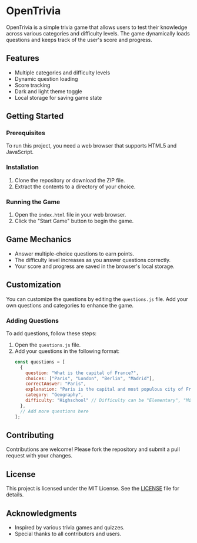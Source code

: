 # OpenTrivia

OpenTrivia is a simple trivia game that allows users to test their knowledge across various categories and difficulty levels. The game dynamically loads questions and keeps track of the user's score and progress.

## Features

- Multiple categories and difficulty levels
- Dynamic question loading
- Score tracking
- Dark and light theme toggle
- Local storage for saving game state

## Getting Started

### Prerequisites

To run this project, you need a web browser that supports HTML5 and JavaScript.

### Installation

1. Clone the repository or download the ZIP file.
2. Extract the contents to a directory of your choice.

### Running the Game

1. Open the `index.html` file in your web browser.
2. Click the "Start Game" button to begin the game.

## Game Mechanics

- Answer multiple-choice questions to earn points.
- The difficulty level increases as you answer questions correctly.
- Your score and progress are saved in the browser's local storage.

## Customization

You can customize the questions by editing the `questions.js` file. Add your own questions and categories to enhance the game.

### Adding Questions

To add questions, follow these steps:

1. Open the `questions.js` file.
2. Add your questions in the following format:
    ```javascript
    const questions = [
      {
        question: "What is the capital of France?",
        choices: ["Paris", "London", "Berlin", "Madrid"],
        correctAnswer: "Paris",
        explanation: "Paris is the capital and most populous city of France.",
        category: "Geography",
        difficulty: "Highschool" // Difficulty can be "Elementary", "Middle School", "Highschool", "Undergrad", "Masters", "PhD", "Extreme", "Extra Super Extremely hard", or "Impossible"
      },
      // Add more questions here
    ];
    ```

## Contributing

Contributions are welcome! Please fork the repository and submit a pull request with your changes.

## License

This project is licensed under the MIT License. See the [LICENSE](LICENSE) file for details.

## Acknowledgments

- Inspired by various trivia games and quizzes.
- Special thanks to all contributors and users.

